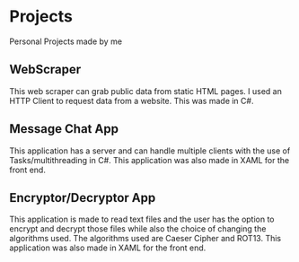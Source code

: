 # Projects
Personal Projects made by me

## WebScraper
This web scraper can grab public data from static HTML pages. I used an HTTP Client to request data from a website. This was made in C#.

## Message Chat App
This application has a server and can handle multiple clients with the use of Tasks/multithreading in C#. This application was also made in XAML for the front end.

## Encryptor/Decryptor App
This application is made to read text files and the user has the option to encrypt and decrypt those files while also the choice of changing the algorithms used. The algorithms used are Caeser Cipher and ROT13. This application was also made in XAML for the front end.
